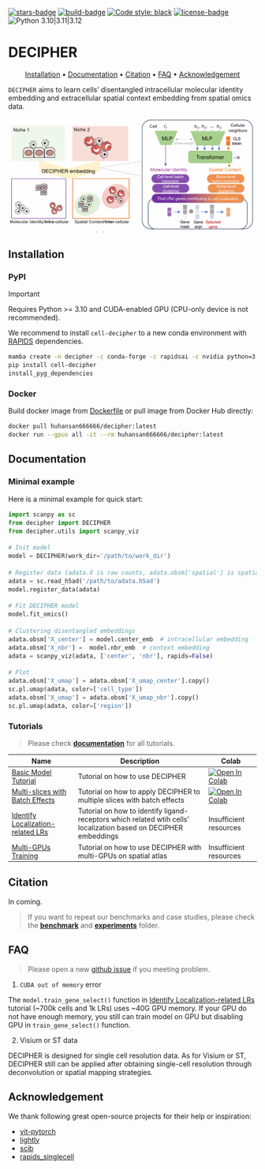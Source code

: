 [![stars-badge](https://img.shields.io/github/stars/gao-lab/DECIPHER?logo=GitHub&color=yellow)](https://github.com/gao-lab/DECIPHER/stargazers)
[![build-badge](https://github.com/gao-lab/DECIPHER/actions/workflows/build.yml/badge.svg)](https://github.com/gao-lab/DECIPHER/actions/workflows/build.yml)
[![Code style: black](https://img.shields.io/badge/code%20style-black-000000.svg)](https://github.com/psf/black)
[![license-badge](https://img.shields.io/badge/License-MIT-yellow.svg)](https://opensource.org/licenses/MIT)
![Python 3.10|3.11|3.12](https://img.shields.io/badge/python-3.10%20%7C%203.11%20%7C%203.12-blue.svg)


# DECIPHER
<div align="center">

[Installation](#Installation) • [Documentation](#Documentation) • [Citation](#Citation) • [FAQ](#FAQ) • [Acknowledgement](#Acknowledgement)

</div>

`DECIPHER` aims to learn cells’ disentangled intracellular molecular identity embedding and extracellular spatial context embedding from spatial omics data.

![DECIPHER](./docs/_static/Model.png)

## Installation

### PyPI

> [!IMPORTANT]
> Requires Python >= 3.10 and CUDA-enabled GPU (CPU-only device is not recommended).

We recommend to install `cell-decipher` to a new conda environment with [RAPIDS](https://docs.rapids.ai/install) dependencies.

```sh
mamba create -n decipher -c conda-forge -c rapidsai -c nvidia python=3.11 rapids=24.04 cuda-version=11.8 cudnn cutensor cusparselt -y && conda activate decipher
pip install cell-decipher
install_pyg_dependencies
```

### Docker

Build docker image from [Dockerfile](./Dockerfile) or pull image from Docker Hub directly:

```sh
docker pull huhansan666666/decipher:latest
docker run --gpus all -it --rm huhansan666666/decipher:latest
```

## Documentation

### Minimal example
Here is a minimal example for quick start:

```python
import scanpy as sc
from decipher import DECIPHER
from decipher.utils import scanpy_viz

# Init model
model = DECIPHER(work_dir='/path/to/work_dir')

# Register data (adata.X is raw counts, adata.obsm['spatial'] is spatial coordinates)
adata = sc.read_h5ad('/path/to/adata.h5ad')
model.register_data(adata)

# Fit DECIPHER model
model.fit_omics()

# Clustering disentangled embeddings
adata.obsm['X_center'] = model.center_emb  # intracellular embedding
adata.obsm['X_nbr'] =  model.nbr_emb  # context embedding
adata = scanpy_viz(adata, ['center', 'nbr'], rapids=False)

# Plot
adata.obsm['X_umap'] = adata.obsm['X_umap_center'].copy()
sc.pl.umap(adata, color=['cell_type'])
adata.obsm['X_umap'] = adata.obsm['X_umap_nbr'].copy()
sc.pl.umap(adata, color=['region'])
```

### Tutorials
> Please check [**documentation**](https://cell-decipher.readthedocs.io/en/latest) for all tutorials.

| Name                                    | Description                                                  | Colab                                                        |
| --------------------------------------- | ------------------------------------------------------------ | ------------------------------------------------------------ |
| [Basic Model Tutorial](./docs/tutorials/1-train_model.ipynb)                | Tutorial on how to use DECIPHER                            | [![Open In Colab](https://img.shields.io/badge/Colab-PyTorch-blue?logo=googlecolab)](https://colab.research.google.com/drive/14PEtrgqlf-KbLOTfBLc9gbx0YvY6mi0S?usp=sharing) |
| [Multi-slices with Batch Effects](./docs/tutorials/2-remove_batch.ipynb)     | Tutorial on how to apply DECIPHER to multiple slices with batch effects | [![Open In Colab](https://img.shields.io/badge/Colab-PyTorch-blue?logo=googlecolab)](https://colab.research.google.com/drive/1eLJeRDZFq2tlDUWpETlSxVUdzRv9CeSD?usp=sharing) |
| [Identify Localization-related LRs](./docs/tutorials/3-select_LRs.ipynb) | Tutorial on how to identify ligand-receptors which related wtih cells’ localization based on DECIPHER embeddings | Insufficient resources |
| [Multi-GPUs Training](./docs/tutorials.md#multi-gpu-training)                        | Tutorial on how to use DECIPHER with multi-GPUs on spatial atlas | Insufficient resources |


## Citation
In coming.

> If you want to repeat our benchmarks and case studies, please check the [**benchmark**](./benchmark/README.md) and [**experiments**](./experiments/README.md) folder.

## FAQ
> Please open a new [github issue](https://github.com/gao-lab/DECIPHER/issues/new/choose) if you meeting problem.

1. `CUDA out of memory` error

The `model.train_gene_select()` function in [Identify Localization-related LRs](./docs/tutorials/3-select_LRs.ipynb) tutorial (~700k cells and 1k LRs) uses ~40G GPU memory. If your GPU do not have enough memory, you still can train model on GPU but disabling GPU in `train_gene_select()` function.

2. Visium or ST data

DECIPHER is designed for single cell resolution data. As for Visium or ST, DECIPHER still can be applied after obtaining single-cell resolution through deconvolution or spatial mapping strategies.

## Acknowledgement
We thank following great open-source projects for their help or inspiration:

- [vit-pytorch](https://github.com/lucidrains/vit-pytorch)
- [lightly](https://github.com/lightly-ai/lightly)
- [scib](https://github.com/theislab/scib)
- [rapids_singlecell](https://github.com/scverse/rapids_singlecell/)
